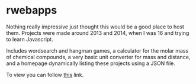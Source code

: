 # rwebapps
Nothing really impressive just thought this would be a good place to host them. Projects were made around 2013 and 2014, when I was 16 and trying to learn Javascript.

Includes wordsearch and hangman games, a calculator for the molar mass of chemical compounds, a very basic unit converter for mass and distance, and a homepage dynamically listing these projects using a JSON file.

To view you can follow [this](https://rfoxtea.github.io/rwebapps/) link.
